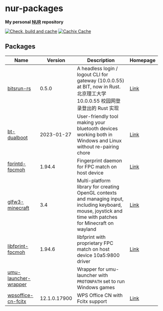 # nur-packages

**My personal [NUR](https://github.com/nix-community/NUR) repository**

[![Check, build and cache](https://github.com/fym998/nur-packages/actions/workflows/build.yml/badge.svg)](https://github.com/fym998/nur-packages/actions/workflows/build.yml)
[![Cachix Cache](https://img.shields.io/badge/cachix-fym998--nur-blue.svg)](https://fym998-nur.cachix.org)

## Packages

| Name | Version | Description | Homepage |
| --- | --- | --- | --- |
| [bitsrun-rs](pkgs/by-path/bitsrun-rs/package.nix#L35) | 0.5.0 | A headless login / logout CLI for gateway (10.0.0.55) at BIT, now in Rust. 北京理工大学 10.0.0.55 校园网登录登出的 Rust 实现 | [Link](https://github.com/spencerwooo/bitsrun-rs) |
| [bt-dualboot](pkgs/by-path/bt-dualboot/package.nix#L24) | 2023-01-27 | User-friendly tool making your bluetooth devices working both in Windows and Linux without re-pairing chore | [Link](https://github.com/x2es/bt-dualboot) |
| [fprintd-fpcmoh](pkgs/by-path/fprintd-fpcmoh/package.nix#L21) | 1.94.4 | Fingerprint daemon for FPC match on host device | [Link](https://fprint.freedesktop.org/) |
| [glfw3-minecraft](pkgs/by-path/glfw3-minecraft/package.nix#L25) | 3.4 | Multi-platform library for creating OpenGL contexts and managing input, including keyboard, mouse, joystick and time with patches for Minecraft on wayland | [Link](https://aur.archlinux.org/packages/glfw-wayland-minecraft-cursorfix) |
| [libfprint-fpcmoh](pkgs/by-path/libfprint-fpcmoh/package.nix#L47) | 1.94.6 | libfprint with proprietary FPC match on host device 10a5:9800 driver | [Link](https://aur.archlinux.org/packages/libfprint-fpcmoh-git) |
| [umu-launcher-wrapper](pkgs/by-path/umu-launcher-wrapper/package.nix#L27) |  | Wrapper for umu-launcher with `PROTONPATH` set to run Windows games |  |
| [wpsoffice-cn-fcitx](pkgs/by-path/wpsoffice-cn-fcitx/package.nix#L17) | 12.1.0.17900 | WPS Office CN with Fcitx support | [Link](https://www.wps.com) |

